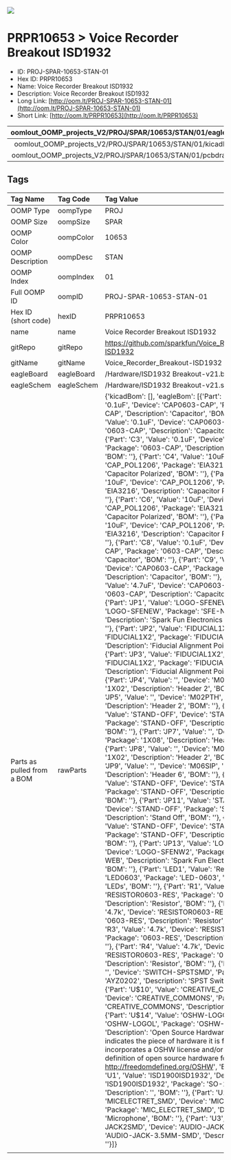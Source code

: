 


  
![][im]
# PRPR10653 > Voice Recorder Breakout ISD1932

- ID: PROJ-SPAR-10653-STAN-01
- Hex ID: PRPR10653
- Name: Voice Recorder Breakout ISD1932
- Description: Voice Recorder Breakout ISD1932
- Long Link: [http://oom.lt/PROJ-SPAR-10653-STAN-01](http://oom.lt/PROJ-SPAR-10653-STAN-01)
- Short Link: [http://oom.lt/PRPR10653](http://oom.lt/PRPR10653)
  

|oomlout_OOMP_projects_V2/PROJ/SPAR/10653/STAN/01/eagleImage.png|oomlout_OOMP_projects_V2/PROJ/SPAR/10653/STAN/01/eagleSchemImage.png|oomlout_OOMP_projects_V2/PROJ/SPAR/10653/STAN/01/kicadPcb3dFront.png|oomlout_OOMP_projects_V2/PROJ/SPAR/10653/STAN/01/kicadPcb3dBack.png|
| :---: | :---: | :---: | :---: |
|oomlout_OOMP_projects_V2/PROJ/SPAR/10653/STAN/01/kicadPcb3d.png|oomlout_OOMP_projects_V2/PROJ/SPAR/10653/STAN/01/bomBack.png|oomlout_OOMP_projects_V2/PROJ/SPAR/10653/STAN/01/bomFront.png|oomlout_OOMP_projects_V2/PROJ/SPAR/10653/STAN/01/pcbdraw.svg|
|oomlout_OOMP_projects_V2/PROJ/SPAR/10653/STAN/01/pcbdrawBack.svg||||

## Tags
  

|Tag Name|Tag Code|Tag Value|
| :--- | :--- | :--- |
|OOMP Type|oompType|PROJ|
|OOMP Size|oompSize|SPAR|
|OOMP Color|oompColor|10653|
|OOMP Description|oompDesc|STAN|
|OOMP Index|oompIndex|01|
|Full OOMP ID|oompID|PROJ-SPAR-10653-STAN-01|
|Hex ID (short code)|hexID|PRPR10653|
|name|name|Voice Recorder Breakout ISD1932|
|gitRepo|gitRepo|https://github.com/sparkfun/Voice_Recorder_Breakout-ISD1932|
|gitName|gitName|Voice_Recorder_Breakout-ISD1932|
|eagleBoard|eagleBoard|/Hardware/ISD1932 Breakout-v21.brd|
|eagleSchem|eagleSchem|/Hardware/ISD1932 Breakout-v21.sch|
|Parts as pulled from a BOM|rawParts|{'kicadBom': [], 'eagleBom': [{'Part': 'C1', 'Value': '0.1uF', 'Device': 'CAP0603-CAP', 'Package': '0603-CAP', 'Description': 'Capacitor', 'BOM': ''}, {'Part': 'C2', 'Value': '0.1uF', 'Device': 'CAP0603-CAP', 'Package': '0603-CAP', 'Description': 'Capacitor', 'BOM': ''}, {'Part': 'C3', 'Value': '0.1uF', 'Device': 'CAP0603-CAP', 'Package': '0603-CAP', 'Description': 'Capacitor', 'BOM': ''}, {'Part': 'C4', 'Value': '10uF', 'Device': 'CAP_POL1206', 'Package': 'EIA3216', 'Description': 'Capacitor Polarized', 'BOM': ''}, {'Part': 'C5', 'Value': '10uF', 'Device': 'CAP_POL1206', 'Package': 'EIA3216', 'Description': 'Capacitor Polarized', 'BOM': ''}, {'Part': 'C6', 'Value': '10uF', 'Device': 'CAP_POL1206', 'Package': 'EIA3216', 'Description': 'Capacitor Polarized', 'BOM': ''}, {'Part': 'C7', 'Value': '10uF', 'Device': 'CAP_POL1206', 'Package': 'EIA3216', 'Description': 'Capacitor Polarized', 'BOM': ''}, {'Part': 'C8', 'Value': '0.1uF', 'Device': 'CAP0603-CAP', 'Package': '0603-CAP', 'Description': 'Capacitor', 'BOM': ''}, {'Part': 'C9', 'Value': '0.1uF', 'Device': 'CAP0603-CAP', 'Package': '0603-CAP', 'Description': 'Capacitor', 'BOM': ''}, {'Part': 'C10', 'Value': '4.7uF', 'Device': 'CAP0603-CAP', 'Package': '0603-CAP', 'Description': 'Capacitor', 'BOM': ''}, {'Part': 'JP1', 'Value': 'LOGO-SFENEW', 'Device': 'LOGO-SFENEW', 'Package': 'SFE-NEW-WEBLOGO', 'Description': 'Spark Fun Electronics PCB Logo', 'BOM': ''}, {'Part': 'JP2', 'Value': 'FIDUCIAL1X2', 'Device': 'FIDUCIAL1X2', 'Package': 'FIDUCIAL-1X2', 'Description': 'Fiducial Alignment Points', 'BOM': ''}, {'Part': 'JP3', 'Value': 'FIDUCIAL1X2', 'Device': 'FIDUCIAL1X2', 'Package': 'FIDUCIAL-1X2', 'Description': 'Fiducial Alignment Points', 'BOM': ''}, {'Part': 'JP4', 'Value': '', 'Device': 'M02PTH', 'Package': '1X02', 'Description': 'Header 2', 'BOM': ''}, {'Part': 'JP5', 'Value': '', 'Device': 'M02PTH', 'Package': '1X02', 'Description': 'Header 2', 'BOM': ''}, {'Part': 'JP6', 'Value': 'STAND-OFF', 'Device': 'STAND-OFF', 'Package': 'STAND-OFF', 'Description': 'Stand Off', 'BOM': ''}, {'Part': 'JP7', 'Value': '', 'Device': 'M08', 'Package': '1X08', 'Description': 'Header 8', 'BOM': ''}, {'Part': 'JP8', 'Value': '', 'Device': 'M02PTH', 'Package': '1X02', 'Description': 'Header 2', 'BOM': ''}, {'Part': 'JP9', 'Value': '', 'Device': 'M06SIP', 'Package': '1X06', 'Description': 'Header 6', 'BOM': ''}, {'Part': 'JP10', 'Value': 'STAND-OFF', 'Device': 'STAND-OFF', 'Package': 'STAND-OFF', 'Description': 'Stand Off', 'BOM': ''}, {'Part': 'JP11', 'Value': 'STAND-OFF', 'Device': 'STAND-OFF', 'Package': 'STAND-OFF', 'Description': 'Stand Off', 'BOM': ''}, {'Part': 'JP12', 'Value': 'STAND-OFF', 'Device': 'STAND-OFF', 'Package': 'STAND-OFF', 'Description': 'Stand Off', 'BOM': ''}, {'Part': 'JP13', 'Value': 'LOGO-SFENW2', 'Device': 'LOGO-SFENW2', 'Package': 'SFE-NEW-WEB', 'Description': 'Spark Fun Electronics PCB Logo', 'BOM': ''}, {'Part': 'LED1', 'Value': 'Red', 'Device': 'LED0603', 'Package': 'LED-0603', 'Description': 'LEDs', 'BOM': ''}, {'Part': 'R1', 'Value': '1k', 'Device': 'RESISTOR0603-RES', 'Package': '0603-RES', 'Description': 'Resistor', 'BOM': ''}, {'Part': 'R2', 'Value': '4.7k', 'Device': 'RESISTOR0603-RES', 'Package': '0603-RES', 'Description': 'Resistor', 'BOM': ''}, {'Part': 'R3', 'Value': '4.7k', 'Device': 'RESISTOR0603-RES', 'Package': '0603-RES', 'Description': 'Resistor', 'BOM': ''}, {'Part': 'R4', 'Value': '4.7k', 'Device': 'RESISTOR0603-RES', 'Package': '0603-RES', 'Description': 'Resistor', 'BOM': ''}, {'Part': 'S1', 'Value': '', 'Device': 'SWITCH-SPSTSMD', 'Package': 'AYZ0202', 'Description': 'SPST Switch', 'BOM': ''}, {'Part': 'U$10', 'Value': 'CREATIVE_COMMONS', 'Device': 'CREATIVE_COMMONS', 'Package': 'CREATIVE_COMMONS', 'Description': '', 'BOM': ''}, {'Part': 'U$14', 'Value': 'OSHW-LOGOL', 'Device': 'OSHW-LOGOL', 'Package': 'OSHW-LOGO-L', 'Description': 'Open Source Hardware Logo This logo indicates the piece of hardware it is found on incorporates a OSHW license and/or adheres to the definition of open source hardware found here: http://freedomdefined.org/OSHW', 'BOM': ''}, {'Part': 'U1', 'Value': 'ISD1900ISD1932', 'Device': 'ISD1900ISD1932', 'Package': 'SO-28W', 'Description': '', 'BOM': ''}, {'Part': 'U2', 'Value': 'MICELECTRET_SMD', 'Device': 'MICELECTRET_SMD', 'Package': 'MIC_ELECTRET_SMD', 'Description': 'Microphone', 'BOM': ''}, {'Part': 'U3', 'Value': 'AUDIO-JACK2SMD', 'Device': 'AUDIO-JACK2SMD', 'Package': 'AUDIO-JACK-3.5MM-SMD', 'Description': '', 'BOM': ''}]}|
||||



[im]: PROJ/SPAR/10653/STAN/01/kicadPcb3d_450.png
